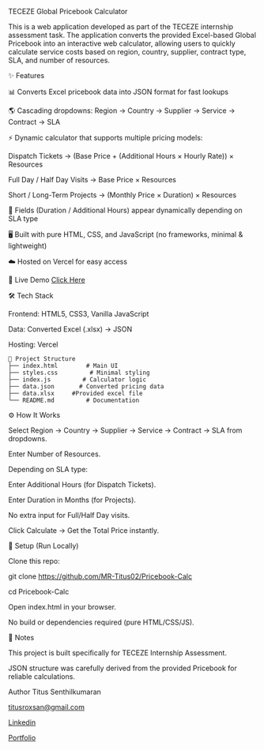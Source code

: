 TECEZE Global Pricebook Calculator

This is a web application developed as part of the TECEZE internship assessment task.
The application converts the provided Excel-based Global Pricebook into an interactive web calculator, allowing users to quickly calculate service costs based on region, country, supplier, contract type, SLA, and number of resources.

✨ Features

📊 Converts Excel pricebook data into JSON format for fast lookups

🌎 Cascading dropdowns: Region → Country → Supplier → Service → Contract → SLA

⚡ Dynamic calculator that supports multiple pricing models:

Dispatch Tickets → (Base Price + (Additional Hours × Hourly Rate)) × Resources

Full Day / Half Day Visits → Base Price × Resources

Short / Long-Term Projects → (Monthly Price × Duration) × Resources

🔄 Fields (Duration / Additional Hours) appear dynamically depending on SLA type

🖥️ Built with pure HTML, CSS, and JavaScript (no frameworks, minimal & lightweight)

☁️ Hosted on Vercel for easy access

🚀 Live Demo
[Click Here](https://pricebook-calc.vercel.app)


🛠️ Tech Stack

Frontend: HTML5, CSS3, Vanilla JavaScript

Data: Converted Excel (.xlsx) → JSON

Hosting: Vercel

```
📂 Project Structure
├── index.html        # Main UI
├── styles.css         # Minimal styling
├── index.js         # Calculator logic
├── data.json       # Converted pricing data
├── data.xlsx     #Provided excel file
└── README.md         # Documentation
```

⚙️ How It Works

Select Region → Country → Supplier → Service → Contract → SLA from dropdowns.

Enter Number of Resources.

Depending on SLA type:

Enter Additional Hours (for Dispatch Tickets).

Enter Duration in Months (for Projects).

No extra input for Full/Half Day visits.

Click Calculate → Get the Total Price instantly.

📌 Setup (Run Locally)

Clone this repo:

git clone https://github.com/MR-Titus02/Pricebook-Calc

cd Pricebook-Calc


Open index.html in your browser.

No build or dependencies required (pure HTML/CSS/JS).

🧾 Notes

This project is built specifically for TECEZE Internship Assessment.

JSON structure was carefully derived from the provided Pricebook for reliable calculations.

Author
Titus Senthilkumaran

titusroxsan@gmail.com

[Linkedin](https://www.linkedin.com/in/titus-senthilkumaran)

[Portfolio](https://mrtitus.netlify.app)
